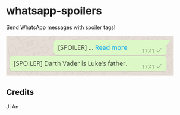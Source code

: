 # whatsapp-spoilers
Send WhatsApp messages with spoiler tags!

![spoiler](spoiler.png)

## Credits
Ji An
